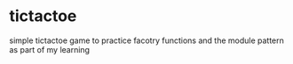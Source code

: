 # tictactoe
simple tictactoe game to practice facotry functions and the module pattern as part of my learning
